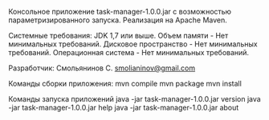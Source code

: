Консольное приложение task-manager-1.0.0.jar с возможностью 
параметризированного запуска. Реализация на Apache Maven.

Системные требования:
    JDK 	1,7 или выше.
    Объем памяти - Нет минимальных требований.
    Дисковое пространство - Нет минимальных требований.
    Операционная система - Нет минимальных требований.

Разработчик: 
    Смольянинов С. smolianinov@gmail.com
    
Команды сборки приложения:
    mvn compile
    mvn package
    mvn install

Команды запуска приложений
    java -jar task-manager-1.0.0.jar version
    java -jar task-manager-1.0.0.jar help
    java -jar task-manager-1.0.0.jar about
    